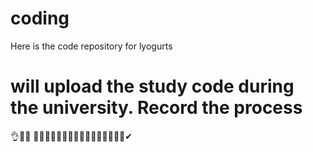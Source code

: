 # coding
Here is the code repository for lyogurts
# will upload the study code during the university. Record the process
👌🚀💯
🐱‍🚀🐱‍🚀🐱‍🚀🐱‍🚀🐱‍🚀🐱‍🚀🐱‍🚀🐱‍🚀✔
